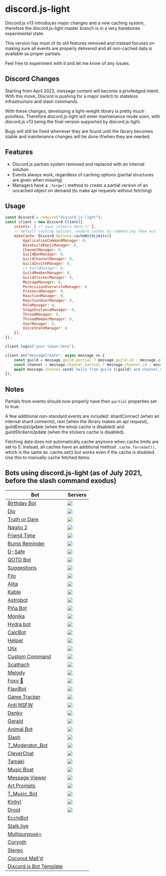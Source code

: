 # discord.js-light

Discord.js v13 introduces major changes and a new caching system, therefore the discord.js-light master branch is in a very barebones experimental state.

This version has most of its old features removed and instead focuses on making sure all events are properly delivered and all non-cached data is available as proper partials.

Feel free to experiment with it and let me know of any issues.

## Discord Changes

Starting from April 2022, message content will become a priviledged intent. With this move, Discord is pushing for a major switch to stateless infrastructure and slash commands.

With these changes, developing a light-weight library is pretty much pointless. Therefore discord.js-light will enter maintenance mode soon, with discord.js v13 being the final version supported by discord.js-light.

Bugs will still be fixed whenever they are found until the library becomes stable and maintenance changes will be done if/when they are needed.

## Features

* Discord.js partials system removed and replaced with an internal solution
* Events always work, regardless of caching options (partial structures are given when missing)
* Managers have a `.forge()` method to create a partial version of an uncached object on demand (to make api requests without fetching)

## Usage

```js
const Discord = require("discord.js-light");
const client = new Discord.Client({
    intents: [ /* your intents here */ ],
    // default caching options. enable caches by commenting them out.
    makeCache: Discord.Options.cacheWithLimits({
        ApplicationCommandManager: 0,
        BaseGuildEmojiManager: 0,
        ChannelManager: 0,
        GuildBanManager: 0,
        GuildChannelManager: 0,
        GuildInviteManager: 0,
        // GuildManager: 0,
        GuildMemberManager: 0,
        GuildStickerManager: 0,
        MessageManager: 0,
        PermissionOverwriteManager: 0,
        PresenceManager: 0,
        ReactionManager: 0,
        ReactionUserManager: 0,
        RoleManager: 0,
        StageInstanceManager: 0,
        ThreadManager: 0,
        ThreadMemberManager: 0,
        UserManager: 0,
        VoiceStateManager: 0
    });
});

client.login("your token here");

client.on("messageCreate", async message => {
    const guild = message.guild.partial ? message.guild.id : message.guild.name;
    const channel = message.channel.partial ? message.channel.id : message.channel.name;
    await message.channel.send(`hello from guild ${guild} and channel ${channel}`);
});
```

## Notes

Partials from events should now properly have their `partial` properties set to true.

A few additional non-standard events are included: shardConnect (when an internal shard connects), rest (when the library makes an api request), guildEmojisUpdate (when the emoji cache is disabled) and guildStickersUpdate (when the stickers cache is disabled).

Fetching data does not automatically cache anymore when cache limits are set to 0. Instead, all caches have an additional method `.cache.forceSet()`, which is the same as .cache.set() but works even if the cache is disabled. Use this to manually cache fetched items.

## Bots using discord.js-light (as of July 2021, before the slash command exodus)
<!-- markdownlint-disable MD045 -->
| Bot | Servers |
|-|-|
| [Birthday Bot](https://top.gg/bot/656621136808902656) | ![](https://top.gg/api/widget/servers/656621136808902656.svg) |
| [Dio](https://top.gg/bot/565050363313389588) | ![](https://top.gg/api/widget/servers/565050363313389588.svg) |
| [Truth or Dare](https://top.gg/bot/692045914436796436) | ![](https://top.gg/api/widget/servers/692045914436796436.svg) |
| [Nagito 2](https://top.gg/bot/741061042343510147) | ![](https://top.gg/api/widget/servers/741061042343510147.svg) |
| [Friend Time](https://top.gg/bot/471091072546766849) | ![](https://top.gg/api/widget/servers/471091072546766849.svg) |
| [Bump Reminder](https://top.gg/bot/735147814878969968) | ![](https://top.gg/api/widget/servers/735147814878969968.svg) |
| [D-Safe](https://discordsafe.com) | ![](https://top.gg/api/widget/servers/461171501715161108.svg) |
| [QOTD Bot](https://top.gg/bot/713586207119900693) | ![](https://top.gg/api/widget/servers/713586207119900693.svg) |
| [Suggestions](https://top.gg/bot/474051954998509571) | ![](https://top.gg/api/widget/servers/474051954998509571.svg) |
| [Filo](https://filobot.xyz) | ![](https://top.gg/api/widget/servers/568083171455795200.svg) |
| [Alita](https://top.gg/bot/590047618479030272) | ![](https://top.gg/api/widget/servers/590047618479030272.svg)
| [Kable](https://kable.bot) | ![](https://top.gg/api/widget/servers/699844962057060393.svg) |
| [Astrobot](https://top.gg/bot/astrobot) | ![](https://top.gg/api/widget/servers/344272098488877057.svg) |
| [Piña Bot](https://top.gg/bot/744386070552117278) | ![](https://top.gg/api/widget/servers/744386070552117278.svg) |
| [Monika](https://top.gg/bot/340476335279570945) | ![](https://top.gg/api/widget/servers/340476335279570945.svg) |
| [Hydra bot](https://hydrabot.xyz) | ![](https://top.gg/api/widget/servers/716708153143590952.svg) |
| [CalcBot](https://top.gg/bot/674457690646249472) | ![](https://top.gg/api/widget/servers/674457690646249472.svg) |
| [Helper](https://top.gg/bot/409538753997307915) | ![](https://top.gg/api/widget/servers/409538753997307915.svg) |
| [Utix](https://top.gg/bot/541969002734419989) | ![](https://top.gg/api/widget/servers/541969002734419989.svg) |
| [Custom Command](https://ccommandbot.ga) | ![](https://top.gg/api/widget/servers/725721249652670555.svg) |
| [Scathach](https://discord.bots.gg/bots/724047481561809007) | ![](https://top.gg/api/widget/servers/724047481561809007.svg) |
| [Melody](https://melodybot.tk) | ![](https://top.gg/api/widget/servers/739725994344316968.svg) |
| [Foxy 🦊](https://top.gg/bot/731144016686612510) | ![](https://top.gg/api/widget/servers/731144016686612510.svg) |
| [FlaviBot](https://flavibot.xyz) | ![](https://top.gg/api/widget/servers/684773505157431347.svg) |
| [Game Tracker](https://game-tracker.js.org) | ![](https://top.gg/api/widget/servers/475421235950518292.svg) |
| [Anti NSFW](https://top.gg/bot/706054368318980138) | ![](https://top.gg/api/widget/servers/706054368318980138.svg) |
| [Denky](https://denkybot.ga) | ![](https://top.gg/api/widget/servers/704517722100465746.svg) |
| [Gerald](https://top.gg/bot/806383966969790494) | ![](https://top.gg/api/widget/servers/806383966969790494.svg) |
| [Animal Bot](https://top.gg/bot/716061781172158464) | ![](https://top.gg/api/widget/servers/716061781172158464.svg) |
| [Slash](https://discord4.fun) | ![](https://top.gg/api/widget/servers/779351928832393277.svg) |
| [T_Moderator_Bot](https://top.gg/bot/412003088732389396) | ![](https://top.gg/api/widget/servers/412003088732389396.svg) |
| [CleverChat](https://top.gg/bot/781834206325243954) | ![](https://top.gg/api/widget/servers/781834206325243954.svg) |
| [Tamaki](https://top.gg/bot/716322665283059754) | ![](https://top.gg/api/widget/servers/716322665283059754.svg) |
| [Music Boat](https://top.gg/bot/735963752259911752) | ![](https://top.gg/api/widget/servers/735963752259911752.svg) |
| [Message Viewer](https://top.gg/bot/642052166982303754) | ![](https://top.gg/api/widget/servers/642052166982303754.svg) |
| [Art Prompts](https://eledris.com/art-prompts/discord-bot) | ![](https://top.gg/api/widget/servers/676880644076339228.svg) |
| [T_Music_Bot](https://top.gg/bot/421978090823090186) | ![](https://top.gg/api/widget/servers/421978090823090186.svg) |
| [Kirby!](https://top.gg/bot/770308348766584883) | ![](https://top.gg/api/widget/servers/770308348766584883.svg) |
| [Droid](https://top.gg/bot/830378619822014485) | ![](https://top.gg/api/widget/servers/830378619822014485.svg) |
| [EcchiBot](https://ecchibot.privateger.me) |  |
| [Stalk.live](https://stalk.live) |  |
| [Multipurpose+](https://music.udit.gq) |  |
| [Corynth](https://github.com/cxllm/corynth) |  |
| [Stereo](https://github.com/NathanPenwill/Stereo) |  |
| [Coconut Mall'd](https://github.com/Million900o/coconut-malld) |  |
| [Discord.js Bot Template](https://github.com/Giuliopime/discordjs-bot-template) |  |
